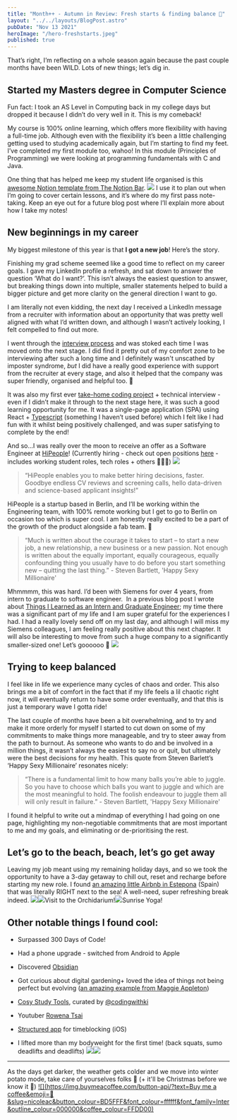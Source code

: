 ```yaml
---
title: "Month++ - Autumn in Review: Fresh starts & finding balance 🍂"
layout: "../../layouts/BlogPost.astro"
pubDate: "Nov 13 2021"
heroImage: "/hero-freshstarts.jpeg"
published: true
---
```


That’s right, I’m reflecting on a whole season again because the past couple months have been WILD. Lots of new things; let’s dig in.

## Started my Masters degree in Computer Science

Fun fact: I took an AS Level in Computing back in my college days but dropped it because I didn’t do very well in it. This is my comeback!

My course is 100% online learning, which offers more flexibility with having a full-time job. Although even with the flexibility it’s been a little challenging getting used to studying academically again, but I’m starting to find my feet. I’ve completed my first module too, wahoo! In this module (Principles of Programming) we were looking at programming fundamentals with C and Java.

One thing that has helped me keep my student life organised is this [awesome Notion template from The Notion Bar](https://thenotionbar.com/aesthetic-notion-templates/student-semester-dashboard).
![](__GHOST_URL__/content/images/2021/11/image.png)
I use it to plan out when I’m going to cover certain lessons, and it’s where do my first pass note-taking. Keep an eye out for a future blog post where I’ll explain more about how I take my notes!

## New beginnings in my career

My biggest milestone of this year is that **I got a new job**! Here’s the story.

Finishing my grad scheme seemed like a good time to reflect on my career goals. I gave my LinkedIn profile a refresh, and sat down to answer the question ‘What do I want?’. This isn’t always the easiest question to answer, but breaking things down into multiple, smaller statements helped to build a bigger picture and get more clarity on the general direction I want to go.

I am literally not even kidding, the next day I received a LinkedIn message from a recruiter with information about an opportunity that was pretty well aligned with what I’d written down, and although I wasn’t actively looking, I felt compelled to find out more.

I went through the [interview process](https://www.notion.so/Our-interview-process-6f0177ac18754a81b8643f06668e1229) and was stoked each time I was moved onto the next stage. I did find it pretty out of my comfort zone to be interviewing after such a long time and I definitely wasn't unscathed by imposter syndrome, *but* I did have a really good experience with support from the recruiter at every stage, and also it helped that the company was super friendly, organised and helpful too. 🥰

It was also my first ever [take-home coding project](https://image-search-app-ts-react.netlify.app/) + technical interview - even if I didn’t make it through to the next stage here, it was such a good learning opportunity for me. It was a single-page application (SPA) using React + [Typescript](https://www.typescriptlang.org/) (something I haven’t used before) which I felt like I had fun with it whilst being positively challenged, and was super satisfying to complete by the end!

And so...I was really over the moon to receive an offer as a Software Engineer at [HiPeople](https://www.hipeople.io/)! (Currently hiring - check out open positions [here](https://www.notion.so/Working-at-HiPeople-f9a2a77283bf4274a14ea725d1cede35) - includes working student roles, tech roles + others 👩🏻‍💻)
![](__GHOST_URL__/content/images/2021/11/image-1.png)
> “HiPeople enables you to make better hiring decisions, faster. Goodbye endless CV reviews and screening calls, hello data-driven and science-based applicant insights!”

HiPeople is a startup based in Berlin, and I’ll be working within the Engineering team, with 100% remote working but I get to go to Berlin on occasion too which is super cool. I am honestly really excited to be a part of the growth of the product alongside a fab team. 👊 

> “Much is written about the courage it takes to start – to start a new job, a new relationship, a new business or a new passion. Not enough is written about the equally important, equally courageous, equally confounding thing you usually have to do before you start something new – quitting the last thing.” - Steven Bartlett, 'Happy Sexy Millionaire'

Mhmmmm, this was hard. I’d been with Siemens for over 4 years, from intern to graduate to software engineer.  In a previous blog post I wrote about [Things I Learned as an Intern and Graduate Engineer](__GHOST_URL__/5-things-i-learned-as-an-intern-and-graduate-engineer/); my time there was a significant part of my life and I am super grateful for the experiences I had. I had a really lovely send off on my last day, and although I will miss my Siemens colleagues, I am feeling really positive about this next chapter. It will also be interesting to move from such a huge company to a significantly smaller-sized one! Let’s goooooo 🚀
![](__GHOST_URL__/content/images/2021/11/image-8.png)
## Trying to keep balanced

I feel like in life we experience many cycles of chaos and order. This also brings me a bit of comfort in the fact that if my life feels a lil chaotic right now, it will eventually return to have some order eventually, and that this is just a temporary wave I gotta ride!

The last couple of months have been a bit overwhelming, and to try and make it more orderly for myself I started to cut down on some of my commitments to make things more manageable, and try to steer away from the path to burnout. As someone who wants to do and be involved in a million things, it wasn’t always the easiest to say no or quit, but ultimately were the best decisions for my health. This quote from Steven Barlett’s ‘Happy Sexy Millionaire’ resonates nicely:

> “There is a fundamental limit to how many balls you’re able to juggle. So you have to choose which balls you want to juggle and which are the most meaningful to hold. The foolish endeavour to juggle them all will only result in failure.” - Steven Bartlett, 'Happy Sexy Millionaire'

I found it helpful to write out a mindmap of everything I had going on one page, highlighting my non-negotiable commitments that are most important to me and my goals, and eliminating or de-prioritising the rest.

## Let’s go to the beach, beach, let’s go get away

Leaving my job meant using my remaining holiday days, and so we took the opportunity to have a 3-day getaway to chill out, reset and recharge before starting my new role. I found [an amazing little Airbnb in Estepona](https://www.airbnb.co.uk/rooms/42213330?adults=2&amp;check_in=2021-10-25&amp;check_out=2021-10-27&amp;translate_ugc=false&amp;federated_search_id=d0444acd-4213-4932-ac57-d6c3be8bf4db&amp;source_impression_id=p3_1632862475_Vm7dFGV4l2ZiRjQk&amp;guests=1) (Spain) that was literally RIGHT next to the sea! A well-need, super refreshing break indeed.
![](__GHOST_URL__/content/images/2021/11/image-4.png)![](__GHOST_URL__/content/images/2021/11/image-5.png)Visit to the Orchidarium!![](__GHOST_URL__/content/images/2021/11/image-7.png)Sunrise Yoga!
## Other notable things I found cool:

-	Surpassed 300 Days of Code!

-	Had a phone upgrade - switched from Android to Apple

-	Discovered [Obsidian](https://obsidian.md/)

-	Got curious about digital gardening+ loved the idea of things not being perfect but evolving ([an amazing example from Maggie Appleton](https://maggieappleton.com/garden/))

-	[Cosy Study Tools](https://www.instagram.com/p/CUIWrWVg6OR/), curated by [@codingwithki](https://www.instagram.com/codingwithki)

-	Youtuber [Rowena Tsai](https://www.youtube.com/c/RowenaTsai)

-	[Structured app](https://structured.today/) for timeblocking (iOS)

-	I lifted more than my bodyweight for the first time! (back squats, sumo deadlifts and deadlifts)
![](__GHOST_URL__/content/images/2021/11/image-2.png)![](__GHOST_URL__/content/images/2021/11/image-3.png)
---

As the days get darker, the weather gets colder and we move into winter potato mode, take care of yourselves folks 💜 (+ it'll be Christmas before we know it 🎄)
[![](https://img.buymeacoffee.com/button-api/?text=Buy me a coffee&emoji=🌸&slug=nicoleac&button_colour=BD5FFF&font_colour=ffffff&font_family=Inter&outline_colour=000000&coffee_colour=FFDD00)](https://www.buymeacoffee.com/nicoleac)
